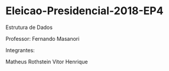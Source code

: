 # Eleicao-Presidencial-2018-EP4
Estrutura de Dados

Professor: Fernando Masanori

Integrantes:

Matheus Rothstein
Vitor Henrique
